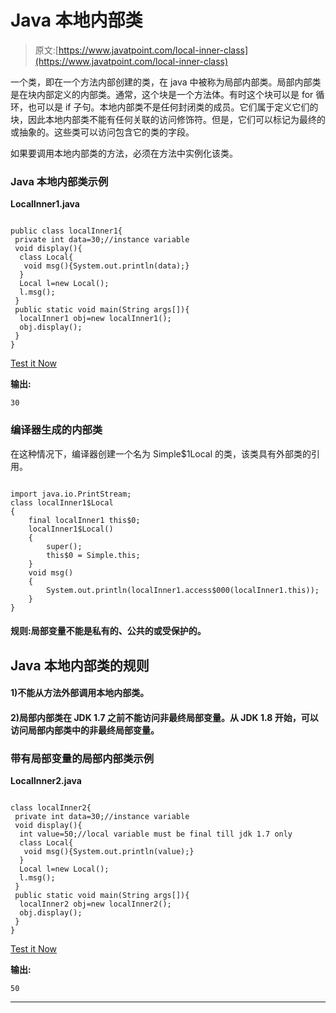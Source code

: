 # Java 本地内部类

> 原文:[https://www.javatpoint.com/local-inner-class](https://www.javatpoint.com/local-inner-class)

一个类，即在一个方法内部创建的类，在 java 中被称为局部内部类。局部内部类是在块内部定义的内部类。通常，这个块是一个方法体。有时这个块可以是 for 循环，也可以是 if 子句。本地内部类不是任何封闭类的成员。它们属于定义它们的块，因此本地内部类不能有任何关联的访问修饰符。但是，它们可以标记为最终的或抽象的。这些类可以访问包含它的类的字段。

如果要调用本地内部类的方法，必须在方法中实例化该类。

### Java 本地内部类示例

**LocalInner1.java**

```

public class localInner1{
 private int data=30;//instance variable
 void display(){
  class Local{
   void msg(){System.out.println(data);}
  }
  Local l=new Local();
  l.msg();
 }
 public static void main(String args[]){
  localInner1 obj=new localInner1();
  obj.display();
 }
}

```

[Test it Now](https://www.javatpoint.com/opr/test.jsp?filename=localInner1)

**输出:**

```
30

```

### 编译器生成的内部类

在这种情况下，编译器创建一个名为 Simple$1Local 的类，该类具有外部类的引用。

```

import java.io.PrintStream;
class localInner1$Local
{
    final localInner1 this$0;
    localInner1$Local()
    {   
        super();
        this$0 = Simple.this;
    }
    void msg()
    {
        System.out.println(localInner1.access$000(localInner1.this));
    }
}

```

#### 规则:局部变量不能是私有的、公共的或受保护的。

## Java 本地内部类的规则

#### 1)不能从方法外部调用本地内部类。

#### 2)局部内部类在 JDK 1.7 之前不能访问非最终局部变量。从 JDK 1.8 开始，可以访问局部内部类中的非最终局部变量。

### 带有局部变量的局部内部类示例

**LocalInner2.java**

```

class localInner2{
 private int data=30;//instance variable
 void display(){
  int value=50;//local variable must be final till jdk 1.7 only
  class Local{
   void msg(){System.out.println(value);}
  }
  Local l=new Local();
  l.msg();
 }
 public static void main(String args[]){
  localInner2 obj=new localInner2();
  obj.display();
 }
}

```

[Test it Now](https://www.javatpoint.com/opr/test.jsp?filename=localInner2)

**输出:**

```
50

```

* * *